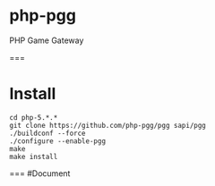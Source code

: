 php-pgg
=======

PHP Game Gateway

===

# Install
~~~
cd php-5.*.*
git clone https://github.com/php-pgg/pgg sapi/pgg
./buildconf --force
./configure --enable-pgg
make
make install
~~~

===
#Document